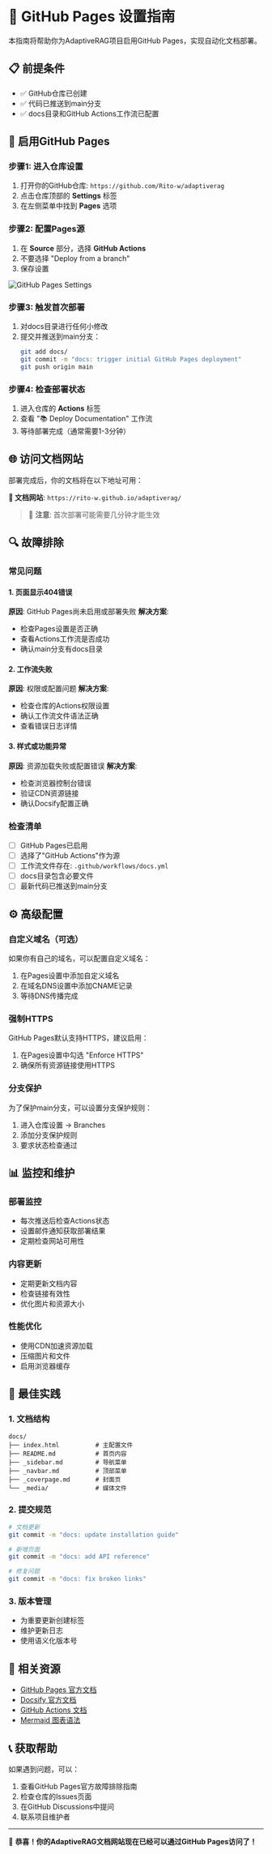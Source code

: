 # 🚀 GitHub Pages 设置指南

本指南将帮助你为AdaptiveRAG项目启用GitHub Pages，实现自动化文档部署。

## 📋 前提条件

- ✅ GitHub仓库已创建
- ✅ 代码已推送到main分支
- ✅ docs目录和GitHub Actions工作流已配置

## 🔧 启用GitHub Pages

### 步骤1: 进入仓库设置

1. 打开你的GitHub仓库: `https://github.com/Rito-w/adaptiverag`
2. 点击仓库顶部的 **Settings** 标签
3. 在左侧菜单中找到 **Pages** 选项

### 步骤2: 配置Pages源

1. 在 **Source** 部分，选择 **GitHub Actions**
2. 不要选择 "Deploy from a branch"
3. 保存设置

![GitHub Pages Settings](https://docs.github.com/assets/cb-49755/mw-1440/images/help/pages/publishing-source-drop-down.webp)

### 步骤3: 触发首次部署

1. 对docs目录进行任何小修改
2. 提交并推送到main分支：
   ```bash
   git add docs/
   git commit -m "docs: trigger initial GitHub Pages deployment"
   git push origin main
   ```

### 步骤4: 检查部署状态

1. 进入仓库的 **Actions** 标签
2. 查看 "📚 Deploy Documentation" 工作流
3. 等待部署完成（通常需要1-3分钟）

## 🌐 访问文档网站

部署完成后，你的文档将在以下地址可用：

**🔗 文档网站**: `https://rito-w.github.io/adaptiverag/`

> 📝 **注意**: 首次部署可能需要几分钟才能生效

## 🔍 故障排除

### 常见问题

#### 1. 页面显示404错误
**原因**: GitHub Pages尚未启用或部署失败
**解决方案**:
- 检查Pages设置是否正确
- 查看Actions工作流是否成功
- 确认main分支有docs目录

#### 2. 工作流失败
**原因**: 权限或配置问题
**解决方案**:
- 检查仓库的Actions权限设置
- 确认工作流文件语法正确
- 查看错误日志详情

#### 3. 样式或功能异常
**原因**: 资源加载失败或配置错误
**解决方案**:
- 检查浏览器控制台错误
- 验证CDN资源链接
- 确认Docsify配置正确

### 检查清单

- [ ] GitHub Pages已启用
- [ ] 选择了"GitHub Actions"作为源
- [ ] 工作流文件存在: `.github/workflows/docs.yml`
- [ ] docs目录包含必要文件
- [ ] 最新代码已推送到main分支

## ⚙️ 高级配置

### 自定义域名（可选）

如果你有自己的域名，可以配置自定义域名：

1. 在Pages设置中添加自定义域名
2. 在域名DNS设置中添加CNAME记录
3. 等待DNS传播完成

### 强制HTTPS

GitHub Pages默认支持HTTPS，建议启用：

1. 在Pages设置中勾选 "Enforce HTTPS"
2. 确保所有资源链接使用HTTPS

### 分支保护

为了保护main分支，可以设置分支保护规则：

1. 进入仓库设置 → Branches
2. 添加分支保护规则
3. 要求状态检查通过

## 📊 监控和维护

### 部署监控

- 每次推送后检查Actions状态
- 设置邮件通知获取部署结果
- 定期检查网站可用性

### 内容更新

- 定期更新文档内容
- 检查链接有效性
- 优化图片和资源大小

### 性能优化

- 使用CDN加速资源加载
- 压缩图片和文件
- 启用浏览器缓存

## 🎯 最佳实践

### 1. 文档结构
```
docs/
├── index.html          # 主配置文件
├── README.md           # 首页内容
├── _sidebar.md         # 导航菜单
├── _navbar.md          # 顶部菜单
├── _coverpage.md       # 封面页
└── _media/             # 媒体文件
```

### 2. 提交规范
```bash
# 文档更新
git commit -m "docs: update installation guide"

# 新增页面
git commit -m "docs: add API reference"

# 修复问题
git commit -m "docs: fix broken links"
```

### 3. 版本管理
- 为重要更新创建标签
- 维护更新日志
- 使用语义化版本号

## 🔗 相关资源

- [GitHub Pages 官方文档](https://docs.github.com/en/pages)
- [Docsify 官方文档](https://docsify.js.org/)
- [GitHub Actions 文档](https://docs.github.com/en/actions)
- [Mermaid 图表语法](https://mermaid.js.org/)

## 📞 获取帮助

如果遇到问题，可以：

1. 查看GitHub Pages官方故障排除指南
2. 检查仓库的Issues页面
3. 在GitHub Discussions中提问
4. 联系项目维护者

---

🎉 **恭喜！你的AdaptiveRAG文档网站现在已经可以通过GitHub Pages访问了！**
